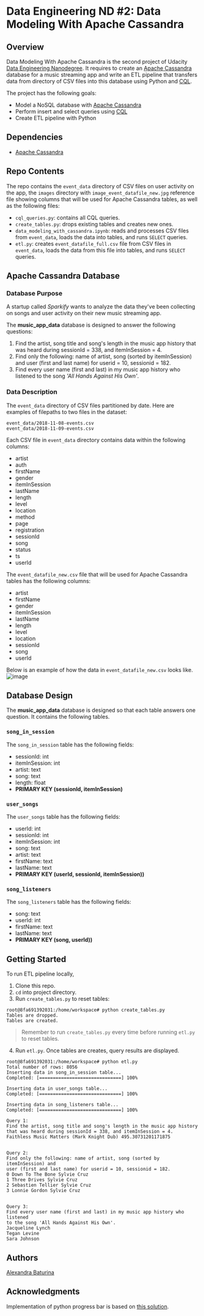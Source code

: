 # Data Engineering ND #2: Data Modeling With Apache Cassandra
## Overview
Data Modeling With Apache Cassandra is the second project of Udacity [Data Engineering Nanodegree](https://d20vrrgs8k4bvw.cloudfront.net/documents/en-US/Data+Engineering+Nanodegree+Program+Syllabus.pdf). It requires to create an [Apache Cassandra](https://cassandra.apache.org/_/index.html) database for a music streaming app and write an ETL pipeline that transfers data from directory of CSV files into this database using Python and [CQL](https://cassandra.apache.org/doc/latest/cassandra/cql/index.html).

The project has the following goals:
 * Model a NoSQL database with [Apache Cassandra](https://cassandra.apache.org/_/index.html)
 * Perform insert and select queries using [CQL](https://cassandra.apache.org/doc/latest/cassandra/cql/index.html)
 * Create ETL pipeline with Python
## Dependencies
* [Apache Cassandra](https://cassandra.apache.org/_/index.html)
## Repo Contents
The repo contains the ```event_data``` directory of CSV files on user activity on the app, the ```images``` directory with ```image_event_datafile_new.jpg``` reference file showing columns that will be used for Apache Cassandra tables, as well as the following files:
 * ```cql_queries.py```: contains all CQL queries.
 * ```create_tables.py```: drops existing tables and creates new ones.
 * ```data_modeling_with_cassandra.ipynb```: reads and processes CSV files from ```event_data```, loads the data into tables, and runs ```SELECT``` queries.
 * ```etl.py```:  creates ```event_datafile_full.csv``` file from CSV files in ```event_data```, loads the data from this file into tables, and runs ```SELECT``` queries.
## Apache Cassandra Database
### Database Purpose
A startup called *Sparkify* wants to analyze the data they've been collecting on songs and user activity on their new music streaming app. 

The **music_app_data** database is designed to answer the following questions:
 1. Find the artist, song title and song's length in the music app history that was heard during sessionId = 338, and itemInSession = 4.
 2. Find only the following: name of artist, song (sorted by itemInSession) and user (first and last name) for userid = 10, sessionid = 182.
 3.  Find every user name (first and last) in my music app history who listened to the song *'All Hands Against His Own'*.
 
### Data Description
The ```event_data``` directory of CSV files partitioned by date. Here are examples of filepaths to two files in the dataset:
```
event_data/2018-11-08-events.csv
event_data/2018-11-09-events.csv
```
Each CSV file in ```event_data``` directory contains data within the following columns:
  * artist
  * auth
  * firstName
  * gender
  * itemInSession
  * lastName
  * length
  * level
  * location
  * method
  * page
  * registration
  * sessionId
  * song
  * status
  * ts
  * userId

The ```event_datafile_new.csv``` file that will be used for Apache Cassandra tables has the following columns:
  * artist
  * firstName
  * gender
  * itemInSession
  * lastName
  * length
  * level
  * location
  * sessionId
  * song
  * userId

Below is an example of how the data in ```event_datafile_new.csv``` looks like.
![image](https://user-images.githubusercontent.com/53233637/182494081-365123f5-2d5b-4a8a-9b44-185708f9cf3b.png)
## Database Design
The **music_app_data** database is designed so that each table answers one question. It contains the following tables.
### ```song_in_session```
The ```song_in_session``` table has the following fields:
  * sessionId: int
  * itemInSession: int
  * artist: text
  * song: text
  * length: float
  * **PRIMARY KEY (sessionId, itemInSession)**
### ```user_songs```
The ```user_songs``` table has the following fields:
 * userId: int
 * sessionId: int
 * itemInSession: int
 * song: text
 * artist: text
 * firstName: text
 * lastName: text
 * **PRIMARY KEY (userId, sessionId, itemInSession))**
### ```song_listeners```
The ```song_listeners``` table has the following fields:
 * song: text
 * userId: int
 * firstName: text
 * lastName: text
 * **PRIMARY KEY (song, userId))**
## Getting Started
To run ETL pipeline locally,
1. Clone this repo.
2. ```cd``` into project directory.
3. Run ```create_tables.py``` to reset tables:
```
root@8fa691392031:/home/workspace# python create_tables.py
Tables are dropped.
Tables are created.
```
> Remember to run ```create_tables.py``` every time before running ```etl.py``` to reset tables.
4. Run ```etl.py```. Once tables are creates, query results are displayed.
```
root@8fa691392031:/home/workspace# python etl.py
Total number of rows: 8056
Inserting data in song_in_session table...
Completed: [==============================] 100%

Inserting data in user_songs table...
Completed: [==============================] 100%

Inserting data in song_listeners table...
Completed: [==============================] 100%

Query 1:
Find the artist, song title and song's length in the music app history
that was heard during sessionId = 338, and itemInSession = 4.
Faithless Music Matters (Mark Knight Dub) 495.30731201171875


Query 2:
Find only the following: name of artist, song (sorted by itemInSession) and
user (first and last name) for userid = 10, sessionid = 182.
0 Down To The Bone Sylvie Cruz
1 Three Drives Sylvie Cruz
2 Sebastien Tellier Sylvie Cruz
3 Lonnie Gordon Sylvie Cruz


Query 3:
Find every user name (first and last) in my music app history who listened
to the song 'All Hands Against His Own'.
Jacqueline Lynch
Tegan Levine
Sara Johnson
```

## Authors
[Alexandra Baturina](https://www.linkedin.com/in/alexandrabaturina/)

## Acknowledgments
Implementation of python progress bar is based on [this solution](https://gist.github.com/sibosutd/c1d9ef01d38630750a1d1fe05c367eb8).
